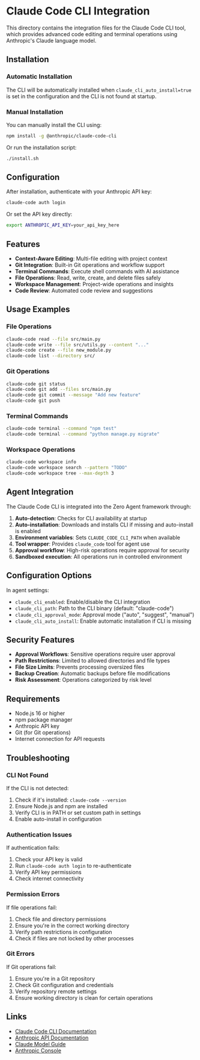 # Claude Code CLI Integration

This directory contains the integration files for the Claude Code CLI tool, which provides advanced code editing and terminal operations using Anthropic's Claude language model.

## Installation

### Automatic Installation
The CLI will be automatically installed when `claude_cli_auto_install=true` is set in the configuration and the CLI is not found at startup.

### Manual Installation
You can manually install the CLI using:
```bash
npm install -g @anthropic/claude-code-cli
```

Or run the installation script:
```bash
./install.sh
```

## Configuration

After installation, authenticate with your Anthropic API key:
```bash
claude-code auth login
```

Or set the API key directly:
```bash
export ANTHROPIC_API_KEY=your_api_key_here
```

## Features

- **Context-Aware Editing**: Multi-file editing with project context
- **Git Integration**: Built-in Git operations and workflow support
- **Terminal Commands**: Execute shell commands with AI assistance
- **File Operations**: Read, write, create, and delete files safely
- **Workspace Management**: Project-wide operations and insights
- **Code Review**: Automated code review and suggestions

## Usage Examples

### File Operations
```bash
claude-code read --file src/main.py
claude-code write --file src/utils.py --content "..."
claude-code create --file new_module.py
claude-code list --directory src/
```

### Git Operations
```bash
claude-code git status
claude-code git add --files src/main.py
claude-code git commit --message "Add new feature"
claude-code git push
```

### Terminal Commands
```bash
claude-code terminal --command "npm test"
claude-code terminal --command "python manage.py migrate"
```

### Workspace Operations
```bash
claude-code workspace info
claude-code workspace search --pattern "TODO"
claude-code workspace tree --max-depth 3
```

## Agent Integration

The Claude Code CLI is integrated into the Zero Agent framework through:

1. **Auto-detection**: Checks for CLI availability at startup
2. **Auto-installation**: Downloads and installs CLI if missing and auto-install is enabled
3. **Environment variables**: Sets `CLAUDE_CODE_CLI_PATH` when available
4. **Tool wrapper**: Provides `claude_code` tool for agent use
5. **Approval workflow**: High-risk operations require approval for security
6. **Sandboxed execution**: All operations run in controlled environment

## Configuration Options

In agent settings:
- `claude_cli_enabled`: Enable/disable the CLI integration
- `claude_cli_path`: Path to the CLI binary (default: "claude-code")
- `claude_cli_approval_mode`: Approval mode ("auto", "suggest", "manual")
- `claude_cli_auto_install`: Enable automatic installation if CLI is missing

## Security Features

- **Approval Workflows**: Sensitive operations require user approval
- **Path Restrictions**: Limited to allowed directories and file types
- **File Size Limits**: Prevents processing oversized files
- **Backup Creation**: Automatic backups before file modifications
- **Risk Assessment**: Operations categorized by risk level

## Requirements

- Node.js 16 or higher
- npm package manager
- Anthropic API key
- Git (for Git operations)
- Internet connection for API requests

## Troubleshooting

### CLI Not Found
If the CLI is not detected:
1. Check if it's installed: `claude-code --version`
2. Ensure Node.js and npm are installed
3. Verify CLI is in PATH or set custom path in settings
4. Enable auto-install in configuration

### Authentication Issues
If authentication fails:
1. Check your API key is valid
2. Run `claude-code auth login` to re-authenticate
3. Verify API key permissions
4. Check internet connectivity

### Permission Errors
If file operations fail:
1. Check file and directory permissions
2. Ensure you're in the correct working directory
3. Verify path restrictions in configuration
4. Check if files are not locked by other processes

### Git Errors
If Git operations fail:
1. Ensure you're in a Git repository
2. Check Git configuration and credentials
3. Verify repository remote settings
4. Ensure working directory is clean for certain operations

## Links

- [Claude Code CLI Documentation](https://docs.anthropic.com/claude/docs/claude-code)
- [Anthropic API Documentation](https://docs.anthropic.com/claude/reference)
- [Claude Model Guide](https://docs.anthropic.com/claude/docs)
- [Anthropic Console](https://console.anthropic.com/)
